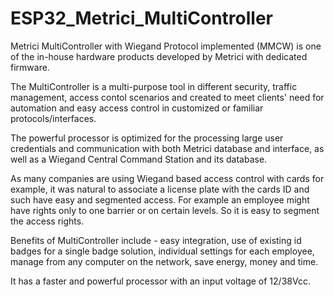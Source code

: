 # ESP32_Metrici_MultiController
Metrici MultiController with Wiegand Protocol implemented (MMCW) is one of the in-house hardware products developed by Metrici with dedicated firmware.

The MultiController is a multi-purpose tool in different security, traffic management, access contol scenarios and created to meet clients' need for automation and easy access control in customized or familiar protocols/interfaces.

The powerful processor is optimized for the processing large user credentials and communication with both Metrici database and interface, as well as a Wiegand Central Command Station and its database.

As many companies are using Wiegand based access control with cards for example, it was natural to associate a license plate with the cards ID and such have easy and segmented access. For example an employee might have rights only to one barrier or on certain levels. So it is easy to segment the access rights.

Benefits of MultiController include - easy integration, use of existing id badges for a single badge solution, individual settings for each employee, manage from any computer on the network, save energy, money and time.

It has a faster and powerful processor with an input voltage of 12/38Vcc.
